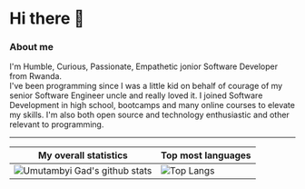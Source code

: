 # Hi there 👋

### About me
I'm Humble, Curious, Passionate, Empathetic jonior Software Developer from Rwanda.<br>
I've been programming since I was a little kid on behalf of courage of my senior Software Engineer uncle and really loved it. I joined Software Development in high school, bootcamps and many online courses to elevate my skills.
I'm also both open source and technology enthusiastic and other relevant to programming.

<!--|My github statistics|My languages|
[![Umutambyi Gad's Github stats](https://github-readme-stats.vercel.app/api?username=umutambyi-gad&count_private=true&show_icons=true&hide=issues&title_color=red)](https://github.com/umutambyi-gad/umutambyi-gad/README.md)-->

<!--|My github statistics|My languages|Streaks|
|-|-|-|
|[![Umutambyi Gad's Github stats](https://github-readme-stats.vercel.app/api?username=umutambyi-gad&show_icons=true&count_private=true)](https://github.com/umutambyi-gad/umutambyi-gad)|[![Top Langs](https://github-readme-stats.vercel.app/api/top-langs/?username=umutambyi-gad&show_icons=true&layout=compact)](https://github.com/umutambyi-gad)|![descholar-ceo](https://github-readme-streak-stats.herokuapp.com/?user=umutambyi-gad)-->
---
|My overall statistics|Top most languages |
|------------------|-------------|
|![Umutambyi Gad's github stats](https://github-readme-stats.vercel.app/api?username=umutambyi-gad&show_icons=true&hide_border=true&hide=issues&count_private=true)|![Top Langs](https://github-readme-stats.vercel.app/api/top-langs/?username=umutambyi-gad&langs_count=100&count_private=true&show_icons=true)|
